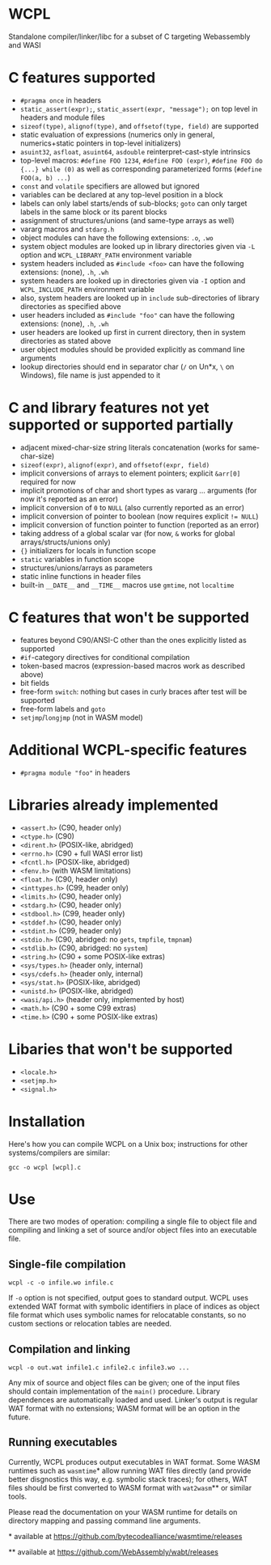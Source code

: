 WCPL
====

Standalone compiler/linker/libc for a subset of C targeting Webassembly and WASI

# C features supported

- `#pragma once` in headers
- `static_assert(expr);`, `static_assert(expr, "message");` on top level in headers and module files
- `sizeof(type)`, `alignof(type)`, and `offsetof(type, field)` are supported
- static evaluation of expressions (numerics only in general, numerics+static pointers in top-level initializers)
- `asuint32`, `asfloat`, `asuint64`, `asdouble` reinterpret-cast-style intrinsics
- top-level macros: `#define FOO 1234`, `#define FOO (expr)`, `#define FOO do {...} while (0)` as well as 
  corresponding parameterized forms (`#define FOO(a, b) ...`)   
- `const` and `volatile` specifiers are allowed but ignored
- variables can be declared at any top-level position in a block
- labels can only label starts/ends of sub-blocks; `goto` can only target labels in the same block or its parent blocks
- assignment of structures/unions (and same-type arrays as well)
- vararg macros and `stdarg.h`
- object modules can have the following extensions: `.o`, `.wo`
- system object modules are looked up in library directories given via `-L` option and `WCPL_LIBRARY_PATH` environment variable
- system headers included as `#include <foo>` can have the following extensions: (none), `.h`, `.wh`
- system headers are looked up in directories given via `-I` option and `WCPL_INCLUDE_PATH` environment variable
- also, system headers are looked up in `include` sub-directories of library directories as specified above
- user headers included as `#include "foo"` can have the following extensions: (none), `.h`, `.wh`
- user headers are looked up first in current directory, then in system directories as stated above
- user object modules should be provided explicitly as command line arguments
- lookup directories should end in separator char (`/` on Un*x, `\` on Windows), file name is just appended to it

# C and library features not yet supported or supported partially

- adjacent mixed-char-size string literals concatenation (works for same-char-size)
- `sizeof(expr)`, `alignof(expr)`, and `offsetof(expr, field)`
- implicit conversions of arrays to element pointers; explicit `&arr[0]` required for now
- implicit promotions of char and short types as vararg ... arguments (for now it's reported as an error)
- implicit conversion of `0` to `NULL` (also currently reported as an error)
- implicit conversion of pointer to boolean (now requires explicit `!= NULL`)
- implicit conversion of function pointer to function (reported as an error)
- taking address of a global scalar var (for now, `&` works for global arrays/structs/unions only)
- `{}` initializers for locals in function scope
- `static` variables in function scope
- structures/unions/arrays as parameters
- static inline functions in header files
- built-in `__DATE__` and `__TIME__` macros use `gmtime`, not `localtime` 

# C features that won't be supported

- features beyond C90/ANSI-C other than the ones explicitly listed as supported
- `#if`-category directives for conditional compilation
- token-based macros (expression-based macros work as described above)
- bit fields
- free-form `switch`: nothing but cases in curly braces after test will be supported
- free-form labels and `goto`
- `setjmp`/`longjmp` (not in WASM model)

# Additional WCPL-specific features

- `#pragma module "foo"` in headers

# Libraries already implemented

- `<assert.h>` (C90, header only)
- `<ctype.h>`  (C90)
- `<dirent.h>` (POSIX-like, abridged)
- `<errno.h>` (C90 + full WASI error list)
- `<fcntl.h>` (POSIX-like, abridged)
- `<fenv.h>` (with WASM limitations)
- `<float.h>` (C90, header only)
- `<inttypes.h>` (C99, header only)
- `<limits.h>` (C90, header only)
- `<stdarg.h>` (C90, header only)
- `<stdbool.h>` (C99, header only)
- `<stddef.h>` (C90, header only)
- `<stdint.h>` (C99, header only)
- `<stdio.h>` (C90, abridged: no `gets`, `tmpfile`, `tmpnam`)
- `<stdlib.h>` (C90, abridged: no `system`)
- `<string.h>` (C90 + some POSIX-like extras)
- `<sys/types.h>` (header only, internal)
- `<sys/cdefs.h>` (header only, internal)
- `<sys/stat.h>` (POSIX-like, abridged)
- `<unistd.h>` (POSIX-like, abridged)
- `<wasi/api.h>` (header only, implemented by host)
- `<math.h>` (C90 + some C99 extras)
- `<time.h>` (C90 + some POSIX-like extras)
 
# Libaries that won't be supported

- `<locale.h>`
- `<setjmp.h>`
- `<signal.h>`

# Installation

Here's how you can compile WCPL on a Unix box; instructions for other
systems/compilers are similar:

```
gcc -o wcpl [wcpl].c 
```


# Use

There are two modes of operation: compiling a single file to object file and
compiling and linking a set of source and/or object files into an executable
file.

## Single-file compilation

```
wcpl -c -o infile.wo infile.c 
```

If `-o` option is not specified, output goes to standard output.
WCPL uses extended WAT format with symbolic identifiers in place of indices as
object file format which uses symbolic names for relocatable constants, so no 
custom sections or relocation tables are needed.


## Compilation and linking

```
wcpl -o out.wat infile1.c infile2.c infile3.wo ...
```

Any mix of source and object files can be given; one of the input files should
contain implementation of the `main()` procedure. Library dependences are automatically
loaded and used. Linker's output is regular WAT format with no extensions; 
WASM format will be an option in the future.


## Running executables

Currently, WCPL produces output executables in WAT format. Some WASM runtimes
such as `wasmtime`* allow running WAT files directly (and provide better disgnostics
this way, e.g. symbolic stack traces); for others, WAT files should be first converted 
to WASM format with `wat2wasm`** or similar tools.

Please read the documentation on your WASM runtime for details on directory
mapping and passing command line arguments.

\* available at https://github.com/bytecodealliance/wasmtime/releases

\*\* available at https://github.com/WebAssembly/wabt/releases



